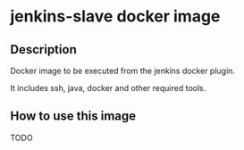 # jenkins-slave docker image

## Description

Docker image to be executed from the jenkins docker plugin.

It includes ssh, java, docker and other required tools.

## How to use this image

TODO
